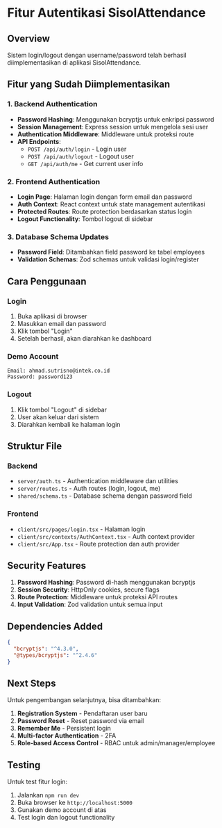 # Fitur Autentikasi SisolAttendance

## Overview
Sistem login/logout dengan username/password telah berhasil diimplementasikan di aplikasi SisolAttendance.

## Fitur yang Sudah Diimplementasikan

### 1. Backend Authentication
- **Password Hashing**: Menggunakan bcryptjs untuk enkripsi password
- **Session Management**: Express session untuk mengelola sesi user
- **Authentication Middleware**: Middleware untuk proteksi route
- **API Endpoints**:
  - `POST /api/auth/login` - Login user
  - `POST /api/auth/logout` - Logout user
  - `GET /api/auth/me` - Get current user info

### 2. Frontend Authentication
- **Login Page**: Halaman login dengan form email dan password
- **Auth Context**: React context untuk state management autentikasi
- **Protected Routes**: Route protection berdasarkan status login
- **Logout Functionality**: Tombol logout di sidebar

### 3. Database Schema Updates
- **Password Field**: Ditambahkan field password ke tabel employees
- **Validation Schemas**: Zod schemas untuk validasi login/register

## Cara Penggunaan

### Login
1. Buka aplikasi di browser
2. Masukkan email dan password
3. Klik tombol "Login"
4. Setelah berhasil, akan diarahkan ke dashboard

### Demo Account
```
Email: ahmad.sutrisno@intek.co.id
Password: password123
```

### Logout
1. Klik tombol "Logout" di sidebar
2. User akan keluar dari sistem
3. Diarahkan kembali ke halaman login

## Struktur File

### Backend
- `server/auth.ts` - Authentication middleware dan utilities
- `server/routes.ts` - Auth routes (login, logout, me)
- `shared/schema.ts` - Database schema dengan password field

### Frontend
- `client/src/pages/login.tsx` - Halaman login
- `client/src/contexts/AuthContext.tsx` - Auth context provider
- `client/src/App.tsx` - Route protection dan auth provider

## Security Features

1. **Password Hashing**: Password di-hash menggunakan bcryptjs
2. **Session Security**: HttpOnly cookies, secure flags
3. **Route Protection**: Middleware untuk proteksi API routes
4. **Input Validation**: Zod validation untuk semua input

## Dependencies Added

```json
{
  "bcryptjs": "^4.3.0",
  "@types/bcryptjs": "^2.4.6"
}
```

## Next Steps

Untuk pengembangan selanjutnya, bisa ditambahkan:
1. **Registration System** - Pendaftaran user baru
2. **Password Reset** - Reset password via email
3. **Remember Me** - Persistent login
4. **Multi-factor Authentication** - 2FA
5. **Role-based Access Control** - RBAC untuk admin/manager/employee

## Testing

Untuk test fitur login:
1. Jalankan `npm run dev`
2. Buka browser ke `http://localhost:5000`
3. Gunakan demo account di atas
4. Test login dan logout functionality 